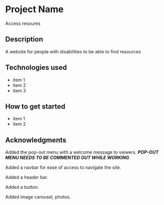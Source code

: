# Project Name
Access resoures


## Description
A website for people with disabilities to be able to find resources 


## Technologies used
* item 1
* item 2
* item 3


## How to get started
* item 1
* item 2


## Acknowledgments



Added the pop-out menu with a welcome message to viewers.
***POP-OUT MENU NEEDS TO BE COMMENTED OUT WHILE WORKING***

Added a navbar for ease of access to navigate the site.

Added a header bar.

Added a button.

Added image carousel, photos.

